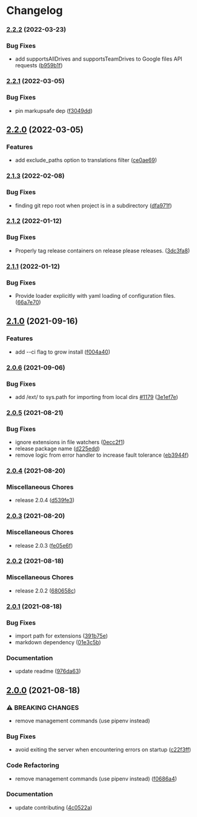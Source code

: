 # Changelog

### [2.2.2](https://www.github.com/grow/grow/compare/v2.2.1...v2.2.2) (2022-03-23)


### Bug Fixes

* add supportsAllDrives and supportsTeamDrives to Google files API requests ([b959b1f](https://www.github.com/grow/grow/commit/b959b1fa89fbf71bc3607d7937f2c2c5d2c0ed16))

### [2.2.1](https://www.github.com/grow/grow/compare/v2.2.0...v2.2.1) (2022-03-05)


### Bug Fixes

* pin markupsafe dep ([f3049dd](https://www.github.com/grow/grow/commit/f3049dd2e4dc18a174ddd6493fca9793ae60b5af))

## [2.2.0](https://www.github.com/grow/grow/compare/v2.1.3...v2.2.0) (2022-03-05)


### Features

* add exclude_paths option to translations filter ([ce0ae69](https://www.github.com/grow/grow/commit/ce0ae694518ca5f6d2c2550390ca9cfd206d5796))

### [2.1.3](https://www.github.com/grow/grow/compare/v2.1.2...v2.1.3) (2022-02-08)


### Bug Fixes

* finding git repo root when project is in a subdirectory ([dfa971f](https://www.github.com/grow/grow/commit/dfa971fb0dab26c3a9259346663aa5f765e2f8d4))

### [2.1.2](https://www.github.com/grow/grow/compare/v2.1.1...v2.1.2) (2022-01-12)


### Bug Fixes

* Properly tag release containers on release please releases. ([3dc3fa8](https://www.github.com/grow/grow/commit/3dc3fa82d4208e70c63f54bbe73e8ac3a04c07e8))

### [2.1.1](https://www.github.com/grow/grow/compare/v2.1.0...v2.1.1) (2022-01-12)


### Bug Fixes

* Provide loader explicitly with yaml loading of configuration files. ([66a7e70](https://www.github.com/grow/grow/commit/66a7e7037a8d213705b2c4127648996ffa4b9372))

## [2.1.0](https://www.github.com/grow/grow/compare/v2.0.6...v2.1.0) (2021-09-16)


### Features

* add --ci flag to grow install ([f004a40](https://www.github.com/grow/grow/commit/f004a40967b57c36e06460367354e94aeb3edcce))

### [2.0.6](https://www.github.com/grow/grow/compare/v2.0.5...v2.0.6) (2021-09-06)


### Bug Fixes

* add /ext/ to sys.path for importing from local dirs [#1179](https://www.github.com/grow/grow/issues/1179) ([3e1ef7e](https://www.github.com/grow/grow/commit/3e1ef7e9227e2b4241c2a6886d4dc9ab016627dc))

### [2.0.5](https://www.github.com/grow/grow/compare/v2.0.4...v2.0.5) (2021-08-21)


### Bug Fixes

* ignore extensions in file watchers ([0ecc2f1](https://www.github.com/grow/grow/commit/0ecc2f116bd13685481baa7acb33ed9161556342))
* release package name ([d225edd](https://www.github.com/grow/grow/commit/d225edd3ad7df96df6b05491f032c5caf9fc7e9c))
* remove logic from error handler to increase fault tolerance ([eb3944f](https://www.github.com/grow/grow/commit/eb3944f204116d83861462229a0bc353487902e0))

### [2.0.4](https://www.github.com/grow/grow/compare/v2.0.3...v2.0.4) (2021-08-20)


### Miscellaneous Chores

* release 2.0.4 ([d539fe3](https://www.github.com/grow/grow/commit/d539fe3422189738c3e697166046039a8513f452))

### [2.0.3](https://www.github.com/grow/grow/compare/v2.0.2...v2.0.3) (2021-08-20)


### Miscellaneous Chores

* release 2.0.3 ([fe05e6f](https://www.github.com/grow/grow/commit/fe05e6fa2c6ffcd77f232d954116315647553b99))

### [2.0.2](https://www.github.com/grow/grow/compare/v2.0.1...v2.0.2) (2021-08-18)


### Miscellaneous Chores

* release 2.0.2 ([680658c](https://www.github.com/grow/grow/commit/680658c8764ad40cdbc660ff505834083ffa2141))

### [2.0.1](https://www.github.com/grow/grow/compare/v2.0.0...v2.0.1) (2021-08-18)


### Bug Fixes

* import path for extensions ([391b75e](https://www.github.com/grow/grow/commit/391b75e75621fb5dc76507fe113d263697de45fd))
* markdown dependency ([01e3c5b](https://www.github.com/grow/grow/commit/01e3c5b7d979e2b923b42f48518d0240c3daab1f))


### Documentation

* update readme ([976da63](https://www.github.com/grow/grow/commit/976da63a1d6a2fe7041626412dc71da680e5a805))

## [2.0.0](https://www.github.com/grow/grow/compare/v1.0.4...v2.0.0) (2021-08-18)


### ⚠ BREAKING CHANGES

* remove management commands (use pipenv instead)

### Bug Fixes

* avoid exiting the server when encountering errors on startup ([c22f3ff](https://www.github.com/grow/grow/commit/c22f3ffdd9d499d20971f56fbf0321594cd2d342))


### Code Refactoring

* remove management commands (use pipenv instead) ([f0686a4](https://www.github.com/grow/grow/commit/f0686a43cb668c85db657867eb87215c3da330e0))


### Documentation

* update contributing ([4c0522a](https://www.github.com/grow/grow/commit/4c0522aed91c61322a402ee1facedcade5e904cb))
